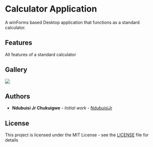 # Calculator Application
A winForms based Desktop application that functions as a standard calculator.

## Features
All features of a standard calculator

## Gallery

<p>
  <img src="CalculatorInterface.PNG"/>
<p/>

## Authors

* **Ndubuisi Jr Chukuigwe** - *Initial work* - [NdubuisiJr](https://github.com/NdubuisiJr)

## License

This project is licensed under the MIT License - see the [LICENSE](https://github.com/NdubuisiJr/demo-entityframework/blob/master/LICENSE) file for details


